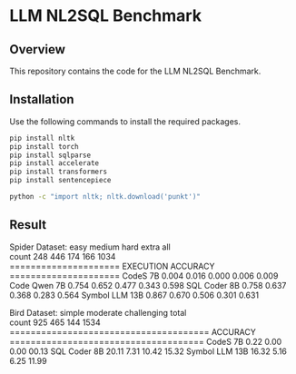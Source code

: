# LLM NL2SQL Benchmark

## Overview

This repository contains the code for the LLM NL2SQL Benchmark. 

## Installation

Use the following commands to install the required packages.

```sh
pip install nltk
pip install torch
pip install sqlparse
pip install accelerate
pip install transformers
pip install sentencepiece

python -c "import nltk; nltk.download('punkt')"
```

## Result

Spider Dataset:
                     easy                 medium               hard                 extra                all                 
count                248                  446                  174                  166                  1034                
=====================   EXECUTION ACCURACY     =====================
CodeS 7B             0.004                0.016                0.000                0.006                0.009
Code Qwen 7B         0.754                0.652                0.477                0.343                0.598
SQL Coder 8B         0.758                0.637                0.368                0.283                0.564
Symbol LLM 13B       0.867                0.670                0.506                0.301                0.631


Bird Dataset:
                     simple               moderate             challenging          total               
count                925                  465                  144                  1534                
======================================    ACCURACY    =====================================
CodeS 7B             0.22                 0.00                 0.00                 00.13
SQL Coder 8B         20.11                7.31                 10.42                15.32
Symbol LLM 13B       16.32                5.16                 6.25                 11.99